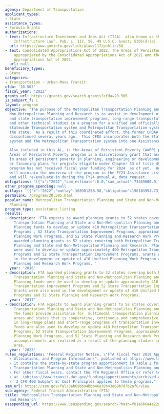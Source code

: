 ```yaml
---
agency: Department of Transportation
applicant_types:
- State
assistance_types:
- Formula Grants
authorizations:
- text: Infrastructure Investment and Jobs Act (IIJA)  also known as the “Bipartisan
    Infrastructure Law”. Pub. L. 117, 58. 49 U.S.C. &sect; 5305(d)(e).
  url: https://www.govinfo.gov/link/plaw/117/public/58
- text: Consolidated Appropriations Act of 2022, The Areas of Persistent Poverty (AoPP)
    appropriated by the Consolidated Appropriations Act of 2021 and the Consolidated
    Appropriations Act of 2022.
  url: null
beneficiary_types:
- State
categories:
- Transportation - Urban Mass Transit
cfda: '20.505'
fiscal_year: '2022'
grants_url: https://grants.gov/search-grants?cfda=20.505
is_subpart_f: 1
layout: program
objective: 'The purpose of the Metropolitan Transportation Planning and State and
  Non-Metropolitan Planning and Research is to assist in development of metropolitan
  and state transportation improvement programs, long-range transportation plans,
  and other technical studies in a program for a unified and officially coordinated
  Statewide Transportation system and Metropolitan Transportation system(s) within
  the state.  As a result of this coordinated effort, the former CFDA# 20.515 was
  discontinued several years ago.  This CFDA incorporates both the Statewide Transportation
  system and the Metropolitan Transportation system into one Assistance Listings (AL).

  Also included in this AL, is the Areas of Persistent Poverty (AoPP) program. The
  Areas of Persistent Poverty program is a discretionary grant that assist applicants
  in areas of persistent poverty in planning, engineering or development of technical
  or financing plans for projects eligible under Chapter 53 of title 49 USC. The AoPP
  program has not received fiscal year funding for 2024  as of yet.  However, FTA
  will maintain the overview of the program in the FY23 Assistance Listings update
  and will re-evaluate in during the FY24 annual AL data request.'
obligations: '[{"x":"2022","sam_estimate":0.0,"sam_actual":73469000.0,"usa_spending_actual":190966836.27},{"x":"2023","sam_estimate":158722000.0,"sam_actual":0.0,"usa_spending_actual":214413451.02},{"x":"2024","sam_estimate":173007000.0,"sam_actual":0.0,"usa_spending_actual":188444314.41}]'
other_program_spending: null
outlays: '[{"x":"2022","outlay":168901258.58,"obligation":196183953.73},{"x":"2023","outlay":135872342.76,"obligation":206287817.72},{"x":"2024","outlay":27841494.27,"obligation":204580234.94}]'
permalink: /program/20.505.html
popular_name: Metropolitan Transportation Planning and State and Non-Metropolitan
  Planning
program_type: assistance_listing
results:
- description: 'FTA expects to award planning grants to 52 states covering both Metropolitan
    Transportation Planning and State and Non-Metropolitan Planning and Research.
    Planning funds to develop or update 410 Metropolitan Transportation Improvement
    Programs , 52 State Transportation Improvement Programs, approximately 410 Unified
    Planning Work Programs, and 52 State Planning and Research Work Programs.  FTA
    awarded planning grants to 52 states covering both Metropolitan Transportation
    Planning and State and Non-Metropolitan Planning and Research. Planning funds
    were used to develop or update approximately 400 Metropolitan Transportation Improvement
    Programs and 52 State Transportation Improvement Programs. Grants were also used
    in the development or update of 410 Unified Planning Work Program and 52 State
    Planning and Research Work Programs. '
  year: '2016'
- description: FTA awarded planning grants to 52 states covering both Metropolitan
    Transportation Planning and State and Non-Metropolitan Planning and Research.
    Planning funds were be used to develop or update approximately 410 Metropolitan
    Transportation Improvement Programs and 52 State Transportation Improvement Programs.
    Grants were also used in the development or update of 410 Unified Planning Work
    Programs and 52 State Planning and Research Work Programs.
  year: '2017'
- description: FTA expects to award planning grants to 52 states covering both Metropolitan
    Transportation Planning and State and Non-Metropolitan Planning and Research.
    The funds provide assistance for  multimodal transportation planning in metropolitan
    areas and states that is cooperative, continuous and comprehensive, resulting
    in long-range plans and short-range programs of transportation investment priorities.   Planning
    funds are also used to develop or update 410 Metropolitan Transportation Improvement
    Programs, 52 State Transportation Improvement Programs, approximately 410 Unified
    Planning Work Programs, and 52 State Planning and Research Work Programs.  Specific
    accomplishments are realized as a result of the planning studies in the metropolitan
    area.
  year: '2023'
rules_regulations: "Federal Register Notice, \"FTA Fiscal Year 2019 Apportionments,\
  \ Allocations, and Program Information\", published at https://www.transit.dot.gov/funding/apportionments/fiscal-year-2021-apportionment-tables.\
  \ It contains the state-by-state program apportionment in Table 2 for both Metropolitan\
  \ Transportation Planning and State and Non-Metropolitan Planning and Research.\
  \ For other fiscal years, contact the FTA Regional Office or refer to the FTA website\
  \ at  \nhttps://www.transit.dot.gov/funding/apportionments/archived-apportionments.\
  \  2 CFR 400 Subpart E: Cost Principles applies to these programs."
sam_url: https://sam.gov/fal/8ab69bb94bbb46a38b43e68b7d7b2af6/view
sub-agency: Federal Transit Administration (FTA)
title: 'Metropolitan Transportation Planning and State and Non-Metropolitan Planning
  and Research '
usaspending_url: https://www.usaspending.gov/search/?hash=f81a6b6a4a22a9fbb0bf01d74d06410c
---
```

